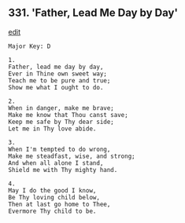 
## 331.  'Father, Lead Me Day by Day'
[edit](https://docs.google.com/document/d/1FjL%2DzEnDy6ekjMyaBtFFmnXEYz1M%2D%2D3b/edit?mode=html)



    Major Key: D

    1.
    Father, lead me day by day,
    Ever in Thine own sweet way;
    Teach me to be pure and true;
    Show me what I ought to do.

    2.
    When in danger, make me brave;
    Make me know that Thou canst save;
    Keep me safe by Thy dear side;
    Let me in Thy love abide.

    3.
    When I'm tempted to do wrong,
    Make me steadfast, wise, and strong;
    And when all alone I stand,
    Shield me with Thy mighty hand.

    4.
    May I do the good I know,
    Be Thy loving child below,
    Then at last go home to Thee,
    Evermore Thy child to be.
